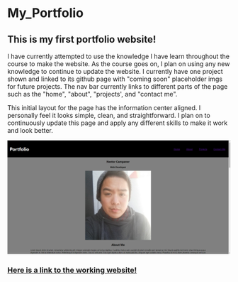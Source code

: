 # My_Portfolio

## This is my first portfolio website!

I have currently attempted to use the knowledge I have learn throughout the course to make the website. As the course goes on, I plan on using any new knowledge to continue to update the website. I currently have one project shown and linked to its github page with "coming soon" placeholder imgs for future projects. The nav bar currently links to different parts of the page such as the "home",  "about", "projects', and "contact me".

This initial layout for the page has the information center aligned. I personally feel it looks simple, clean, and straightforward. I plan on to continuously update this page and apply any different skills to make it work and look better.

![websitePicture](images/screenshot.PNG)

### [Here is a link to the working website!](https://itsnestor.github.io/My_Portfolio/)